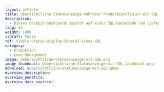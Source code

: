 ```yaml
---
layout: article
title: Übersichtliche Statusanzeige mehrerer Produktionslinien mit SQL Datenbankanbindung 
description: 
  - Dieses Cockpit-Dashboard basiert auf einer SQL-Datenbank und liefert eine praktische Übersicht über mehrere Produktionslinien. Außerdem zeigt es sowohl die einzelnen Arbeitsschritte der jeweiligen Produktionslinie, als auch den Fortschritt der einzelnen Arbeitsschritte an.
lang: de
weight: 1900
isDraft: false
ref: Simple-Status-Display-Several-Lines-SQL
category:
  - Produktion
  - Lean Management
image: Uebersichtliche-Statusanzeige-mit-SQL.png
image_thumbnail: Uebersichtliche-Statusanzeige-mit-SQL_thumbnail.png
download: Uebersichtliche-Statusanzeige-mit-SQL.pbmx
overview_description:
overview_benefits:
overview_data_sources:
---
```

